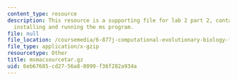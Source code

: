 ```yaml
---
content_type: resource
description: This resource is a supporting file for lab 2 part 2, contains files for
  installing and running the ms program.
file: null
file_location: /coursemedia/6-877j-computational-evolutionary-biology-fall-2005/6eb67685cd2756a88099f36f282a934a_msmacsourcetar.gz
file_type: application/x-gzip
resourcetype: Other
title: msmacsourcetar.gz
uid: 6eb67685-cd27-56a8-8099-f36f282a934a
---
```


